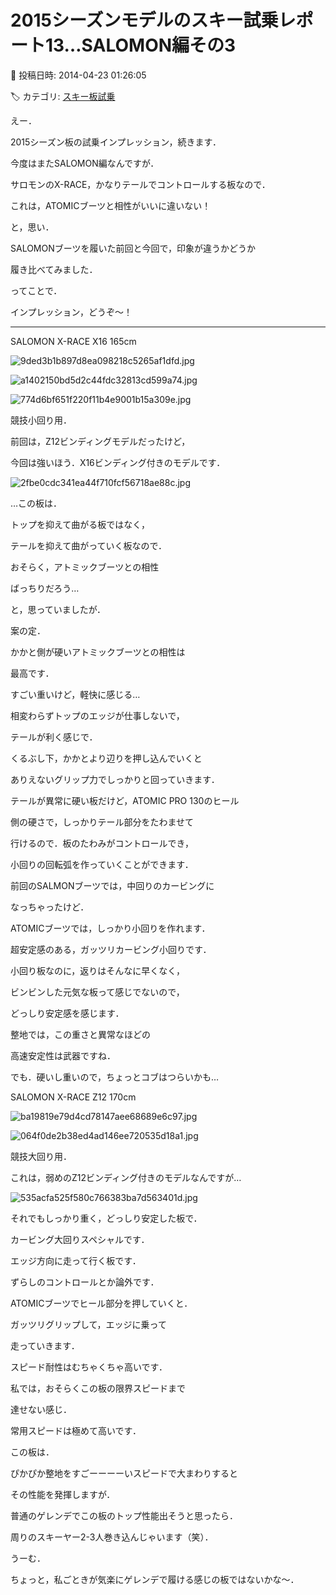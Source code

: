 # 2015シーズンモデルのスキー試乗レポート13…SALOMON編その3

📅 投稿日時: 2014-04-23 01:26:05

🏷️ カテゴリ: [スキー板試乗](c0bd8048615710cee890e403a36cc9a2b.md)

えー．


2015シーズン板の試乗インプレッション，続きます．





今度はまたSALOMON編なんですが．


サロモンのX-RACE，かなりテールでコントロールする板なので．


これは，ATOMICブーツと相性がいいに違いない！


と，思い．


SALOMONブーツを履いた前回と今回で，印象が違うかどうか


履き比べてみました．





ってことで．


インプレッション，どうぞ～！


-----


[]()


SALOMON X-RACE X16 165cm







![9ded3b1b897d8ea098218c5265af1dfd.jpg](images/9ded3b1b897d8ea098218c5265af1dfd.jpg)









![a1402150bd5d2c44fdc32813cd599a74.jpg](images/a1402150bd5d2c44fdc32813cd599a74.jpg)









![774d6bf651f220f11b4e9001b15a309e.jpg](images/774d6bf651f220f11b4e9001b15a309e.jpg)







競技小回り用．





前回は，Z12ビンディングモデルだったけど，


今回は強いほう．X16ビンディング付きのモデルです．




![2fbe0cdc341ea44f710fcf56718ae88c.jpg](images/2fbe0cdc341ea44f710fcf56718ae88c.jpg)







…この板は．


トップを抑えて曲がる板ではなく，


テールを抑えて曲がっていく板なので．


おそらく，アトミックブーツとの相性


ばっちりだろう…


と，思っていましたが．


案の定．


かかと側が硬いアトミックブーツとの相性は


最高です．


すごい重いけど，軽快に感じる…


相変わらずトップのエッジが仕事しないで，


テールが利く感じで．


くるぶし下，かかとより辺りを押し込んでいくと


ありえないグリップ力でしっかりと回っていきます．


テールが異常に硬い板だけど，ATOMIC PRO 130のヒール


側の硬さで，しっかりテール部分をたわませて


行けるので．板のたわみがコントロールでき，


小回りの回転弧を作っていくことができます．


前回のSALMONブーツでは，中回りのカービングに


なっちゃったけど．


ATOMICブーツでは，しっかり小回りを作れます．


超安定感のある，ガッツリカービング小回りです．


小回り板なのに，返りはそんなに早くなく，


ビンビンした元気な板って感じでないので，


どっしり安定感を感じます．





整地では，この重さと異常なほどの


高速安定性は武器ですね．


でも．硬いし重いので，ちょっとコブはつらいかも…


[]()





SALOMON X-RACE Z12 170cm







![ba19819e79d4cd78147aee68689e6c97.jpg](images/ba19819e79d4cd78147aee68689e6c97.jpg)









![064f0de2b38ed4ad146ee720535d18a1.jpg](images/064f0de2b38ed4ad146ee720535d18a1.jpg)







競技大回り用．





これは，弱めのZ12ビンディング付きのモデルなんですが…




![535acfa525f580c766383ba7d563401d.jpg](images/535acfa525f580c766383ba7d563401d.jpg)




それでもしっかり重く，どっしり安定した板で．


カービング大回りスペシャルです．


エッジ方向に走って行く板です．


ずらしのコントロールとか論外です．


ATOMICブーツでヒール部分を押していくと．


ガッツリグリップして，エッジに乗って


走っていきます．


スピード耐性はむちゃくちゃ高いです．


私では，おそらくこの板の限界スピードまで


達せない感じ．


常用スピードは極めて高いです．





この板は．


ぴかぴか整地をすごーーーーいスピードで大まわりすると


その性能を発揮しますが．


普通のゲレンデでこの板のトップ性能出そうと思ったら．


周りのスキーヤー2-3人巻き込んじゃいます（笑）．


うーむ．


ちょっと，私ごときが気楽にゲレンデで履ける感じの板ではないかな～．
